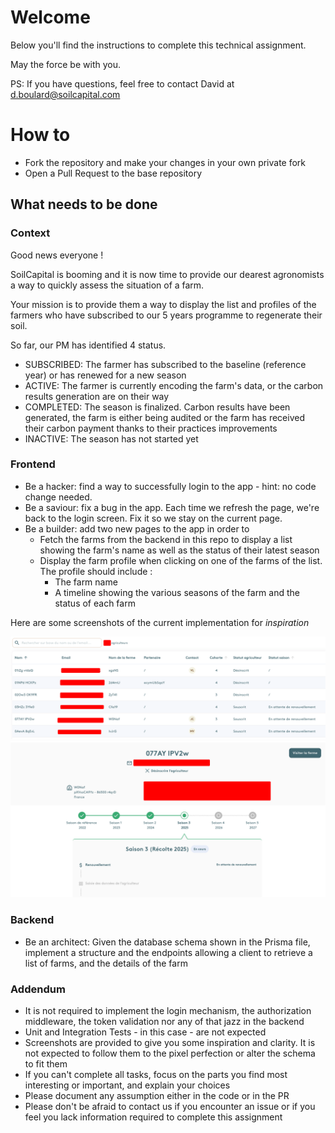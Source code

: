 
# Welcome

Below you'll find the instructions to complete this technical assignment.

May the force be with you.

PS: If you have questions, feel free to contact David at d.boulard@soilcapital.com

# How to

* Fork the repository and make your changes in your own private fork
* Open a Pull Request to the base repository

## What needs to be done

### Context

Good news everyone !

SoilCapital is booming and it is now time to provide our dearest agronomists a way to quickly assess the situation of a farm.

Your mission is to provide them a way to display the list and profiles of the farmers who have subscribed to our 5 years programme to regenerate their soil.

So far, our PM has identified 4 status.
* SUBSCRIBED: The farmer has subscribed to the baseline (reference year) or has renewed for a new season
* ACTIVE: The farmer is currently encoding the farm's data, or the carbon results generation are on their way
* COMPLETED: The season is finalized. Carbon results have been generated, the farm is either being audited or the farm has received their carbon payment thanks to their practices improvements
* INACTIVE: The season has not started yet

### Frontend

* Be a hacker: find a way to successfully login to the app - hint: no code change needed.
* Be a saviour: fix a bug in the app.  Each time we refresh the page, we're back to the login screen.  Fix it so we stay on the current page.
* Be a builder: add two new pages to the app in order to 
    * Fetch the farms from the backend in this repo to display a list showing the farm's name as well as the status of their latest season
    * Display the farm profile when clicking on one of the farms of the list. The profile should include :
        * The farm name
        * A timeline showing the various seasons of the farm and the status of each farm

Here are some screenshots of the current implementation for *inspiration*

![Farm List Example](docs/assets/farm_list.png)
![Farm Profile Example](docs/assets/farm_profile.png)

### Backend

* Be an architect: Given the database schema shown in the Prisma file, implement a structure and the endpoints allowing a client to retrieve a list of farms, and the details of the farm

### Addendum

* It is not required to implement the login mechanism, the authorization middleware, the token validation nor any of that jazz in the backend
* Unit and Integration Tests - in this case - are not expected
* Screenshots are provided to give you some inspiration and clarity. It is not expected to follow them to the pixel perfection or alter the schema to fit them
* If you can't complete all tasks, focus on the parts you find most interesting or important, and explain your choices
* Please document any assumption either in the code or in the PR
* Please don't be afraid to contact us if you encounter an issue or if you feel you lack information required to complete this assignment
